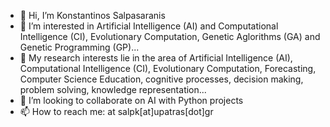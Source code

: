 - 👋 Hi, I’m Konstantinos Salpasaranis
- 👀 I’m interested in Artificial Intelligence (AI) and Computational Intelligence (CI), Evolutionary Computation, Genetic Aglorithms (GA) and Genetic Programming (GP)...
- 🌱 My research interests lie in the area of Artificial Intelligence (AI), Computational Intelligence (CI), Evolutionary Computation, Forecasting, Computer Science Education, cognitive processes, decision making, problem solving, knowledge representation... 
- 💞️ I’m looking to collaborate on AI with Python projects
- 📫 How to reach me: at salpk[at]upatras[dot]gr

<!---
Salpk/Salpk is a ✨ special ✨ repository because its `README.md` (this file) appears on your GitHub profile.
You can click the Preview link to take a look at your changes.
--->
